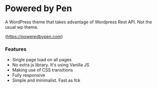# Powered by Pen
A WordPress theme that takes advantage of Wordpress Rest API. Not the usual wp theme.

(https://poweredbypen.com)

### Features
- Single page load on all pages
- No extra js library. It's using Vanilla JS
- Making use of CSS transitions
- Fully responsive
- Simple and minimalist. Fast as fck
